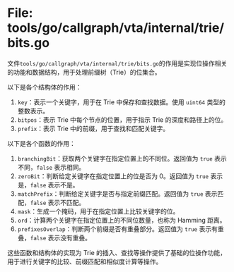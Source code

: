 # File: tools/go/callgraph/vta/internal/trie/bits.go

文件`tools/go/callgraph/vta/internal/trie/bits.go`的作用是实现位操作相关的功能和数据结构，用于处理前缀树（Trie）的位集合。

以下是各个结构体的作用：

1. `key`：表示一个关键字，用于在 Trie 中保存和查找数据。使用 `uint64` 类型的整数表示。
2. `bitpos`：表示 Trie 中每个节点的位置，用于指示 Trie 的深度和路径上的位。
3. `prefix`：表示 Trie 中的前缀，用于查找和匹配关键字。

以下是各个函数的作用：

1. `branchingBit`：获取两个关键字在指定位置上的不同位。返回值为 `true` 表示不同，`false` 表示相同。
2. `zeroBit`：判断给定关键字在指定位置上的位是否为 0。返回值为 `true` 表示是，`false` 表示不是。
3. `matchPrefix`：判断给定关键字是否与指定前缀匹配。返回值为 `true` 表示匹配，`false` 表示不匹配。
4. `mask`：生成一个掩码，用于在指定位置上比较关键字的位。
5. `ord`：计算两个关键字在指定位置上的不同位数量，也称为 Hamming 距离。
6. `prefixesOverlap`：判断两个前缀是否有重叠部分。返回值为 `true` 表示有重叠，`false` 表示没有重叠。

这些函数和结构体的实现为 Trie 的插入、查找等操作提供了基础的位操作功能，用于进行关键字的比较、前缀匹配和相似度计算等操作。

